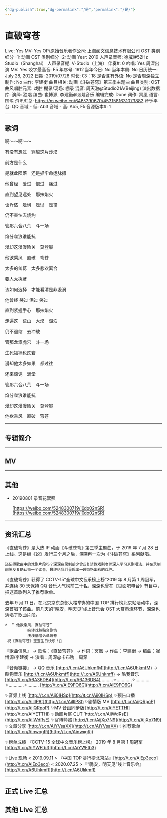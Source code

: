 ```yaml
---
{"dg-publish":true,"dg-permalink":"/是","permalink":"/是/"}
---
```



# 直破穹苍

Live: Yes
MV: Yes
OP/原始音乐著作公司: 上海阅文信息技术有限公司
OST 类别细分 -1: 动画
OST 类别细分 -2: 动画
Year: 2019
人声录音师: 徐威@52Hz Studio（Shanghai）
人声录音棚: V-Studio（上海）
伴奏#: 0
吟唱: Yes
周深出演 MV: Yes
咬字最高音: F5
年序号: 1912
当年今日: No
当年本周: No
日历统一: July 28, 2022
日期: 2019/07/28
时长: 03：18
是否含有外语: No
是否周深独立制作: No
曲作: 李建衡
曲目相关: 动画《斗破苍穹》第三季主题曲
曲目类别: OST
曲风唱腔元素: 戏腔
棚录/现场: 棚录
混音: 周天澈@Studio21A(Beijing)
演出数据库:
演绎: 独唱
编曲: 崔博源, 李建衡@淡趣音乐
编辑完成: Done
词作: 冥凰
语言: 国语
资讯汇总: https://m.weibo.cn/6466290670/4531581631073882
音乐平台: QQ
音域 - 低: Ab3
音域 - 高: Ab5, F5
音源版本#: 1

---

## 歌词

啊～～啊～～

有没有想过　穿越这片沙漠

前方是什么

是就此陨落　还是抓牢命运脉搏

他曾经　爱过　恨过　痛过

直到望见远处　那抹焰火

也许这　是祸　是过　是错

仍不害怕去烧灼

管那六合八荒　斗一场

焰分噬浪谁能抗

漫却这漫漫险关　莫登攀

他欲乘风　直破　穹苍

太多的纠葛　太多悲欢离合

要人太执著

该如何选择　才能看清是非漩涡

他曾经 哭过 泪过 笑过

直到紧握手心　那抹焰火

走遍这　荒山　大漠　湖泊

仍不退缩　去冲破

管那龙潭虎穴　斗一场

生死福祸也跌宕

漫却他太多如果　都过往

还来惊诧　满堂

管那六合八荒　斗一场

焰分噬浪谁能抗

漫却这漫漫险关　莫登攀

他欲乘风　直破　穹苍

---

## 专辑简介

---

## MV

---

## 其他

- 20190801 录音花絮照

    [https://weibo.com/5248300719/I0do02nSR](https://weibo.com/5248300719/I0do02nSR)

---

## 资讯汇总

《直破穹苍》是大热 IP 动画《斗破苍穹》第三季主题曲，于 2019 年 7 月 28 日上线。这是继《蜕》发行三个月之后，深深再一次为《斗破苍穹》系列献唱。

    还记得歌曲中的戏剧片段吗？深深在录制前夕曾反复请教戏剧老师深入学习京剧唱法，并在录制间隙反复确认每一个读音，最终给我们呈现出一段惊艳出彩的戏腔。

《直破穹苍》获得了 CCTV-15“全球中文音乐榜上榜”2019 年 8 月第 1 周冠军，并连续 30 天保持 QQ 音乐人气榜前二十名。深深也曾在《见面吧电台》节目中，把这首歌列入了推荐歌单。

   去年 9 月 11 日，在北京京东总部大楼举办的中国 TOP 排行榜北京站活动中，深深首唱了该曲。前几天的“晚安，明天见”线上音乐会 OST 大赏串烧环节，深深也演唱了歌曲片段。

    ♬  “ 他欲乘风，直破穹苍”
              婉转戏腔贴合剧情
              浅浅低唱诉说穹苍
     祝《直破穹苍》宝宝生日快乐！🎂

『歌曲信息』
-> 歌名：《直破穹苍》
-> 作词：冥凰
-> 作曲：李建衡
-> 编曲：崔博源/李建衡
-> 演唱：周深@卡布叻 _ 周深

『音频链接』
-> QQ 音乐 [http://t.cn/A6UhkmfM](http://t.cn/A6UhkmfM)
-> 酷狗音乐 [http://t.cn/A6Uhkmff](http://t.cn/A6Uhkmff)
-> 酷我音乐 [http://t.cn/A6A36DB4](http://t.cn/A6A36DB4)
………✧…………✧…………✧…………✧………
[http://t.cn/AiE9FO6G](http://t.cn/AiE9FO6G)

✨音频上线 [http://t.cn/Aij0IHSp](http://t.cn/Aij0IHSp)
✨预告口播 [http://t.cn/AilIIP8t](http://t.cn/AilIIP8t)
✨剧情版 MV [http://t.cn/AijQRpoP](http://t.cn/AijQRpoP)
✨MV 音画同步版 [http://t.cn/AiYETTHI](http://t.cn/AiYETTHI)
✨动画片尾 CUT [http://t.cn/AilWdRsE](http://t.cn/AilWdRsE)
✨官博帅照 [http://t.cn/AijXp7N9](http://t.cn/AijXp7N9)
✨文章分享 [http://t.cn/AiYVsaXX](http://t.cn/AiYVsaXX)
✨推荐歌单 [http://t.cn/AinwogRj](http://t.cn/AinwogRj)

✨榜单成绩
『CCTV-15 全球中文音乐榜上榜』
2019 年 8 月第 1 周冠军 [http://t.cn/AiYWFtb3](http://t.cn/AiYWFtb3)

✨Live 现场
< 2019.09.11 >
『中国 TOP 排行榜北京站』[http://t.cn/AiEp3eco](http://t.cn/AiEp3eco)
< 2020.07.25 >
『“晚安，明天见”线上音乐会』
[http://t.cn/A6UhkmfI](http://t.cn/A6UhkmfI)

---

## 正式 Live 汇总

## 其他 Live 汇总
